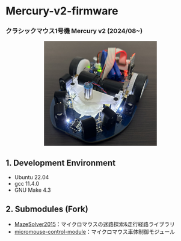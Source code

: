 # Mercury-v2-firmware

### クラシックマウス1号機 Mercury v2 (2024/08~)
<div style="text-align: center;">
    <img src="assets/mercury_v2.jpg" width="300">
</div>

## 1. Development Environment
- Ubuntu 22.04
- gcc 11.4.0
- GNU Make 4.3
<!-- - doxygen 1.8.17 -->

## 2. Submodules (Fork)
- [MazeSolver2015](https://github.com/idt12312/MazeSolver2015)：マイクロマウスの迷路探索&走行経路ライブラリ
- [micromouse-control-module](https://github.com/kerikun11/micromouse-control-module)：マイクロマウス車体制御モジュール